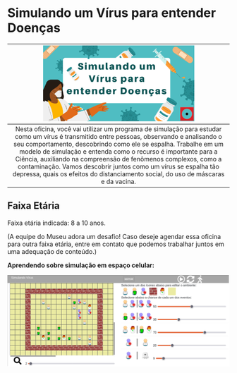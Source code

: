 # Simulando um Vírus para entender Doenças

|<img src="virus.png" width="70%" height="70%"> |
| :------: |
|Nesta oficina, você vai utilizar um programa de simulação para estudar como um vírus é transmitido entre pessoas, observando e analisando o seu comportamento, descobrindo como ele se espalha. Trabalhe em um modelo de simulação e entenda como o recurso é importante para a Ciência, auxiliando na compreensão de fenômenos complexos, como a contaminação.  Vamos descobrir juntos como um vírus se espalha tão depressa, quais os efeitos do distanciamento social, do uso de máscaras e da vacina.|

## Faixa Etária

Faixa etária indicada:  8 a 10 anos.

(A equipe do Museu adora um desafio! Caso deseje agendar essa oficina para outra faixa etária, entre em contato que podemos trabalhar juntos em uma adequação de conteúdo.)


**Aprendendo sobre simulação em espaço celular:**

[![Simulando um Vírus](images/contagion-sliders.png)](harena/scripts/playground/editor.html?source=cell/contagion-sliders&mode=no-script-no-hide)
